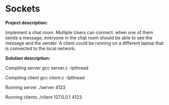 # Sockets

**Project description:**

Implement a chat room. Multiple Users can connect. when one of them sends a message, everyone in the chat room should be able to see the message and the sender. A client could be running on a different laptop that is connected to the local network. 

**Solution description:**

Compiling server 
gcc server.c -lpthread

Compiling client
gcc client.c -lpthread


Running server
./server 4123

Running clients
./client 127.0.0.1 4123

